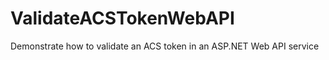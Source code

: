 ValidateACSTokenWebAPI
======================

Demonstrate how to validate an ACS token in an ASP.NET Web API service